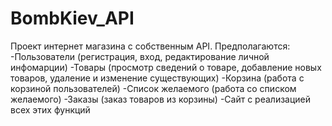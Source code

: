 # BombKiev_API
Проект интернет магазина с собственным API.
Предполагаются:
-Пользователи (регистрация, вход, редактирование личной инфомарции)
-Товары (просмотр сведений о товаре, добавление новых товаров, удаление и изменение существующих)
-Корзина (работа с корзиной пользователей)
-Список желаемого (работа со списком желаемого)
-Заказы (заказ товаров из корзины)
-Сайт с реализацией всех этих функций
